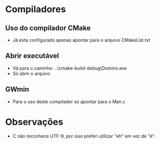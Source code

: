 # Compiladores



## Uso do compilador CMake

* Já esta configurado apenas apontar para o arquivo CMakeList.txt



## Abrir executável

* Vá para o caminho: ..\\cmake-build-debug\\Domino.exe
* Só abrir o arquivo



## GWmin

* Para o uso deste compilador só apontar para o Man.c



# Observações

* C não reconhece UTF-9, por isso preferi utilizar "eh" em vez de "é".
